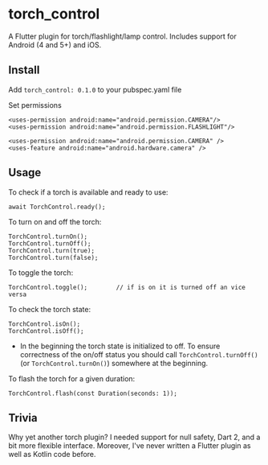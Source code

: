 # torch_control

A Flutter plugin for torch/flashlight/lamp control. Includes support for Android (4 and 5+) and iOS.

## Install

Add  `torch_control: 0.1.0` to your pubspec.yaml file

Set permissions

    <uses-permission android:name="android.permission.CAMERA"/>
    <uses-permission android:name="android.permission.FLASHLIGHT"/>

    <uses-permission android:name="android.permission.CAMERA" />
    <uses-feature android:name="android.hardware.camera" />

## Usage

To check if a torch is available and ready to use:

    await TorchControl.ready();

To turn on and off the torch:

    TorchControl.turnOn();
    TorchControl.turnOff();
    TorchControl.turn(true);
    TorchControl.turn(false);

To toggle the torch:

    TorchControl.toggle();        // if is on it is turned off an vice versa

To check the torch state:

    TorchControl.isOn();
    TorchControl.isOff();

* In the beginning the torch state is initialized to off. To ensure correctness of the on/off status
    you should call `TorchControl.turnOff()` (or `TorchControl.turnOn()`) somewhere at the beginning.

To flash the torch for a given duration:

    TorchControl.flash(const Duration(seconds: 1));

## Trivia

Why yet another torch plugin? I needed support for null safety, Dart 2, and a bit more
flexible interface. Moreover, I've never written a Flutter plugin as well as Kotlin code before.
